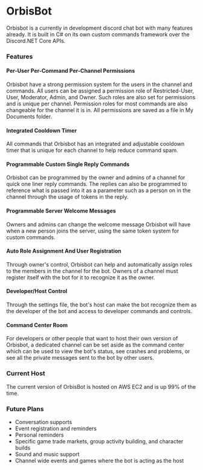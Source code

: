 # OrbisBot
Orbisbot is a currently in development discord chat bot with many features already. It is built in C# on its own custom commands framework over the Discord.NET Core APIs.

### Features

#### Per-User Per-Command Per-Channel Permissions
Orbisbot have a strong permission system for the users in the channel and commands. All users can be assigned a permission role of Restricted-User, User, Moderator, Admin, and Owner. Such roles are also set for permissions and is unique per channel. Permission roles for most commands are also changeable for the channel it is in. All permissions are saved as a file in My Documents folder.

#### Integrated Cooldown Timer
All commands that Orbisbot has an integrated and adjustable cooldown timer that is unique for each channel to help reduce command spam.

#### Programmable Custom Single Reply Commands
Orbisbot can be programmed by the owner and admins of a channel for quick one liner reply commands. The replies can also be programmed to reference what is passed into it as a parameter such as a person on in the channel through the usage of tokens in the reply.

#### Programmable Server Welcome Messages
Owners and admins can change the welcome message Orbisbot will have when a new person joins the server, using the same token system for custom commands.

#### Auto Role Assignment And User Registration
Through owner's control, Orbisbot can help and automatically assign roles to the members in the channel for the bot. Owners of a channel must register itself with the bot for it to recognize it as the owner.

#### Developer/Host Control
Through the settings file, the bot's host can make the bot recognize them as the developer of the bot and access to developer commands and controls.

#### Command Center Room
For developers or other people that want to host their own version of Orbisbot, a dedicated channel can be set aside as the command center which can be used to view the bot's status, see crashes and problems, or see all the private messages sent to the bot by other users.

### Current Host
The current version of OrbisBot is hosted on AWS EC2 and is up 99% of the time.

### Future Plans
* Conversation supports
* Event registration and reminders
* Personal reminders
* Specific game trade markets, group activity building, and character builds
* Sound and music support
* Channel wide events and games where the bot is acting as the host
